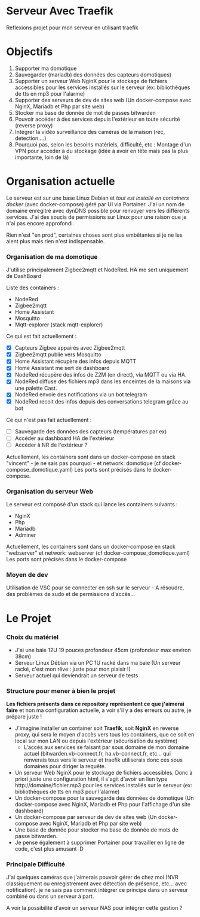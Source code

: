 # Serveur Avec Traefik

Reflexions projet pour mon serveur en utilisant traefik

# Objectifs

1. Supporter ma domotique
2. Sauvegarder (mariadb) des données des capteurs domotiques)
3. Supporter un serveur Web NginX pour le stockage de fichiers accessibles pour les services installés sur le serveur (ex: bibliothèques de tts en mp3 pour l'alarme)
4. Supporter des serveurs de dev de sites web (Un docker-compose avec NginX, Mariadb et Php par site web)
5. Stocker ma base de donnée de mot de passes bitwarden
6. Pouvoir accéder à des services depuis l'extérieur en toute sécurité (reverse proxy)
7. Intégrer la vidéo surveillance des caméras de la maison (rec, detection....)
8. Pourquoi pas, selon les besoins matériels, difficulté, etc : Montage d'un VPN pour accéder à du stockage (idée à avoir en tête mais pas la plus importante, loin de là)

# Organisation actuelle

Le serveur est sur une base Linux Debian et *tout est installé en containers docker* (avec docker-compose) géré par UI via Portainer.
J'ai un nom de domaine enregitré avec dynDNS possible pour renvoyer vers les différents services.
J'ai des soucis de permissions sur Linux pour une raison que je n'ai pas encore approfondi.

Rien n'est "en prod", certaines choses sont plus embêtantes si je ne les aient plus mais rien n'est indispensable.

### Organisation de ma domotique

J'utilise principalement Zigbee2mqtt et NodeRed. HA me sert uniquement de DashBoard

Liste des containers :
- NodeRed
- Zigbee2mqtt
- Home Assistant
- Mosquitto
- Mqtt-explorer (stack mqtt-explorer)

Ce qui est fait actuellement :
- [X] Capteurs Zigbee appairés avec Zigbee2mqtt
- [X] Zigbee2mqtt publie vers Mosquitto
- [X] Home Assistant récupère des infos depuis MQTT
- [X] Home Assistant me sert de dashboard
- [X] NodeRed récupère des infos de Z2M (en direct), via MQTT ou via HA.
- [X] NodeRed diffuse des fichiers mp3 dans les enceintes de la maisons via une palette Cast.
- [X] NodeRed envoie des notifications via un bot telegram
- [X] NodeRed recoit des infos depuis des conversations telegram grâce au bot

Ce qui n'est pas fait actuellement :
- [ ] Sauvegarde des données des capteurs (températures par ex)
- [ ] Accéder au dashboard HA de l'extérieur
- [ ] Accéder à NR de l'extérieur ?

Actuellement, les containers sont dans un docker-compose en stack "vincent" - je ne sais pas pourquoi - et network: domotique (cf docker-compose_domotique.yaml)
Les ports sont précisés dans le docker-compose.

### Organisation du serveur Web

Le serveur est composé d'un stack qui lance les containers suivants :

- NginX
- Php
- Mariadb
- Adminer

Actuellement, les containers sont dans un docker-compose en stack "webserver" et network: webserver (cf docker-compose_domotique.yaml)
Les ports sont précisés dans le docker-compose

### Moyen de dev

Utilisation de VSC pour se connecter en ssh sur le serveur - A résoudre, des problèmes de sudo et de permissions d'accès...

# Le Projet

### Choix du matériel

- J'ai une baie 12U 19 pouces profondeur 45cm (profondeur max environ 38cm)
- Serveur Linux Débian via un PC 1U racké dans ma baie (Un serveur racké, c'est mon rêve : juste pour mon plaisir !)
- Serveur actuel qui deviendrait un serveur de tests

### Structure pour mener à bien le projet

**Les fichiers présents dans ce repository représentent ce que j'aimerai faire** et non ma configuration actuelle, à voir s'il y a des erreurs ou autre, je prépare juste !

- J'imagine installer un container soit **Traefik**, soit **NginX** en reverse proxy, qui sera le moyen d'accès vers tous les containers, que ce soit en local sur mon LAN ou depuis l'extérieur (sécurisation du système)
    - L'accès aux services se faisant par sous domaine de mon domaine actuel (bitwarden.vb-connect.fr, ha.vb-connect.fr, etc... qui renverais tous vers le serveur et traefik utiliserais donc ces sous domaines pour diriger la requête.
- Un serveur Web NginX pour le stockage de fichiers accessibles. Donc à priori juste une configuration html, il s'agit d'avoir un lien type http://domaine/fichier.mp3 pour les services installés sur le serveur (ex: bibliothèques de tts en mp3 pour l'alarme)
- Un docker-compose pour la sauvegarde des données de domotique (Un docker-compose avec NginX, Mariadb et Php pour l'affichage d'un site dashboard)
- Un docker-compose par serveur de dev de sites web (Un docker-compose avec NginX, Mariadb et Php par site web)
- Une base de donnée pour stocker ma base de donnée de mots de passe bitwarden.
- Je pense également à supprimer Portainer pour travailler en ligne de code, c'est plus amusant :D

### Principale Difficulté

J'ai quelques caméras que j'aimerais pouvoir gérer de chez moi (NVR classiquement ou enregistrement avec détection de présence, etc... avec notification). je ne sais pas comment intégrer ce principe dans un serveur combiné ou dans un serveur à part.

A voir la possibilité d'avoir un serveur NAS pour intégrer cette gestion ?

